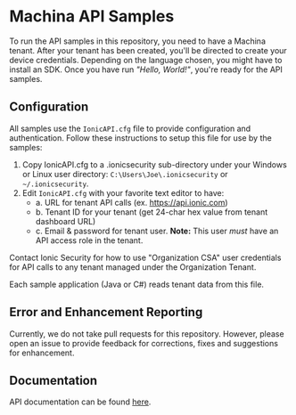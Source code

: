 # Machina API Samples

To run the API samples  in this repository, you need to have a Machina tenant. After your tenant has been created,
you'll be directed to create your device credentials. Depending on the language chosen,
you might have to install an SDK.  Once you have run *"Hello, World!"*, you're ready for the
API samples.

## Configuration

All samples use the `IonicAPI.cfg` file to provide configuration and authentication.
Follow these instructions to setup this file for use by the samples:

1. Copy IonicAPI.cfg to a \.ionicsecurity sub-directory under your Windows or Linux user directory: `C:\Users\Joe\.ionicsecurity` or `~/.ionicsecurity`.
2. Edit `IonicAPI.cfg` with your favorite text editor to have:
     * a. URL for tenant API calls (ex. https://api.ionic.com)
     * b. Tenant ID for your tenant (get 24-char hex value from tenant dashboard URL)
     * c. Email & password for tenant user.  **Note:**  This user *must* have an API access role in the tenant.

Contact Ionic Security for how to use "Organization CSA" user credentials for API calls to
any tenant managed under the Organization Tenant.

Each sample application (Java or C#) reads tenant data from this file.

## Error and Enhancement Reporting
Currently, we do not take pull requests for this repository. However, please open an issue to provide feedback for corrections, fixes and suggestions for enhancement.

## Documentation

API documentation can be found [here](https://dev.ionic.com/api).
